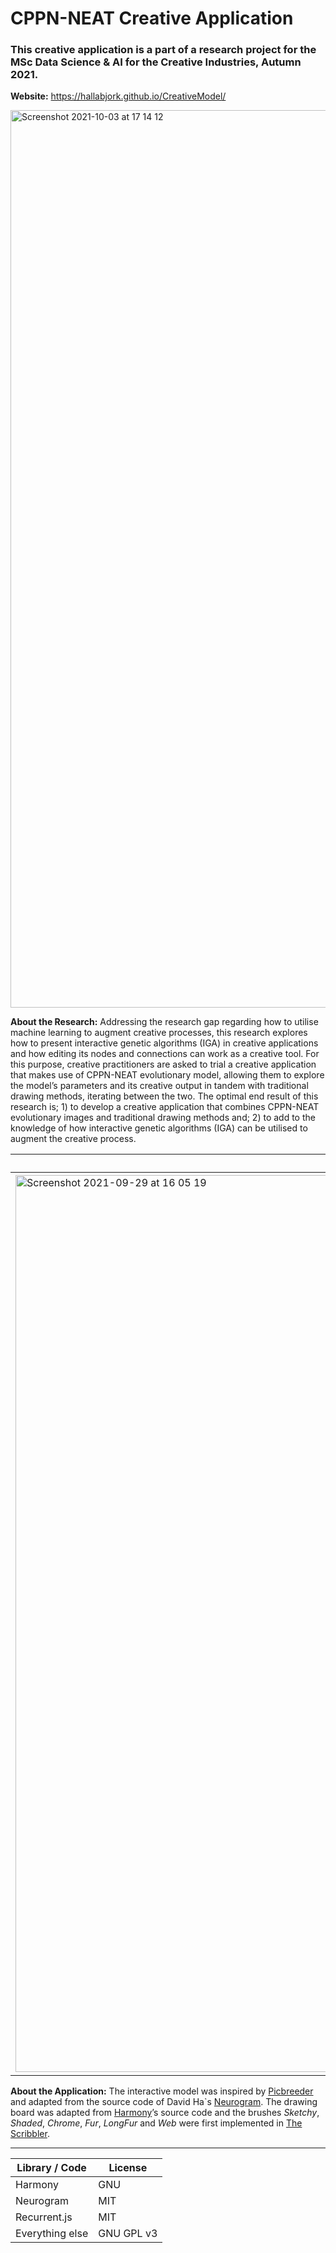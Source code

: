 # CPPN-NEAT Creative Application 
### This creative application is a part of a research project for the MSc Data Science & AI for the Creative Industries, Autumn 2021.

**Website:** https://hallabjork.github.io/CreativeModel/

<img width="1436" alt="Screenshot 2021-10-03 at 17 14 12" src="https://user-images.githubusercontent.com/61651233/135762984-d0a046ba-cff5-4214-b0ff-f1347fe45119.png">

**About the Research:** Addressing the research gap regarding how to utilise machine learning to augment creative processes, this research explores how to present interactive genetic algorithms (IGA) in creative applications and how editing its nodes and connections can work as a creative tool. For this purpose, creative practitioners are asked to trial a creative application that makes use of CPPN-NEAT evolutionary model, allowing them to explore the model’s parameters and its creative output in tandem with traditional drawing methods, iterating between the two. The optimal end result of this research is; 1) to develop a creative application that combines CPPN-NEAT evolutionary images and traditional drawing methods and; 2) to add to the knowledge of how interactive genetic algorithms (IGA) can be utilised to augment the creative process.


| Example #1    | Example #2    | Example #3    |
| ------------- | ------------- | ------------- |
| <img width="1435" alt="Screenshot 2021-09-29 at 16 05 19" src="https://user-images.githubusercontent.com/61651233/135302786-f7b447aa-5e47-4e1d-b8e4-7fa4c8f7cf53.png">  | <img width="1438" alt="Screenshot 2021-09-29 at 16 14 36" src="https://user-images.githubusercontent.com/61651233/135302799-f4b9d955-8b80-49d2-8c84-026234cc12bb.png">  | <img width="1436" alt="Screenshot 2021-10-03 at 17 21 29" src="https://user-images.githubusercontent.com/61651233/135762988-769b1e46-a335-4b86-9c32-f65188aa3669.png"> |


**About the Application:** The interactive model was inspired by <a href="https://nbenko1.github.io/#/" target="_blank">Picbreeder</a> and adapted from the source code of David Ha`s <a href="https://blog.otoro.net/2015/07/31/neurogram/" target="_blank">Neurogram</a>. The drawing board was adapted from <a href="https://github.com/mrdoob/harmony" target="_blank">Harmony</a>’s source code and the brushes <em>Sketchy</em>, <em>Shaded</em>, <em>Chrome</em>, <em>Fur</em>, <em>LongFur</em> and <em>Web</em> were first implemented in <a href="http://www.zefrank.com/scribbler/" target="_blank">The Scribbler</a>.  

***

| Library / Code  | License       |
| -------------   | ------------- |
| Harmony         | GNU           |
| Neurogram       | MIT           | 
| Recurrent.js    | MIT           | 
| Everything else | GNU GPL v3    | 

